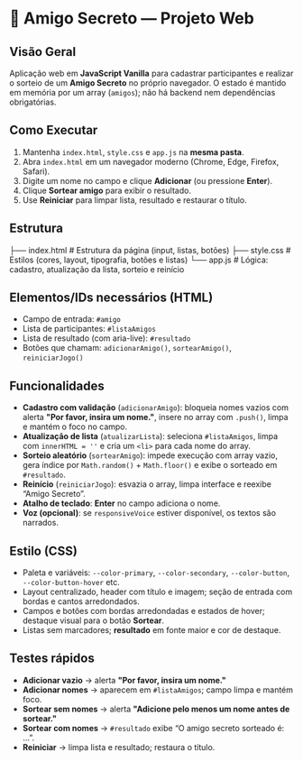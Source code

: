 # 🎁 Amigo Secreto — Projeto Web

## Visão Geral
Aplicação web em **JavaScript Vanilla** para cadastrar participantes e realizar o sorteio de um **Amigo Secreto** no próprio navegador. O estado é mantido em memória por um array (`amigos`); não há backend nem dependências obrigatórias.

## Como Executar
1. Mantenha `index.html`, `style.css` e `app.js` na **mesma pasta**.  
2. Abra `index.html` em um navegador moderno (Chrome, Edge, Firefox, Safari).  
3. Digite um nome no campo e clique **Adicionar** (ou pressione **Enter**).  
4. Clique **Sortear amigo** para exibir o resultado.  
5. Use **Reiniciar** para limpar lista, resultado e restaurar o título.

## Estrutura
├── index.html # Estrutura da página (input, listas, botões)
├── style.css # Estilos (cores, layout, tipografia, botões e listas)
└── app.js # Lógica: cadastro, atualização da lista, sorteio e reinício

## Elementos/IDs necessários (HTML)
- Campo de entrada: `#amigo`  
- Lista de participantes: `#listaAmigos`  
- Lista de resultado (com aria-live): `#resultado`  
- Botões que chamam: `adicionarAmigo()`, `sortearAmigo()`, `reiniciarJogo()`  

## Funcionalidades
- **Cadastro com validação** (`adicionarAmigo`): bloqueia nomes vazios com alerta **"Por favor, insira um nome."**, insere no array com `.push()`, limpa e mantém o foco no campo.  
- **Atualização de lista** (`atualizarLista`): seleciona `#listaAmigos`, limpa com `innerHTML = ''` e cria um `<li>` para cada nome do array.  
- **Sorteio aleatório** (`sortearAmigo`): impede execução com array vazio, gera índice por `Math.random()` + `Math.floor()` e exibe o sorteado em `#resultado`.  
- **Reinício** (`reiniciarJogo`): esvazia o array, limpa interface e reexibe “Amigo Secreto”.  
- **Atalho de teclado**: **Enter** no campo adiciona o nome.  
- **Voz (opcional)**: se `responsiveVoice` estiver disponível, os textos são narrados.

## Estilo (CSS)
- Paleta e variáveis: `--color-primary`, `--color-secondary`, `--color-button`, `--color-button-hover` etc.  
- Layout centralizado, header com título e imagem; seção de entrada com bordas e cantos arredondados.  
- Campos e botões com bordas arredondadas e estados de hover; destaque visual para o botão **Sortear**.  
- Listas sem marcadores; **resultado** em fonte maior e cor de destaque.

## Testes rápidos
- **Adicionar vazio** → alerta **"Por favor, insira um nome."**  
- **Adicionar nomes** → aparecem em `#listaAmigos`; campo limpa e mantém foco.  
- **Sortear sem nomes** → alerta **"Adicione pelo menos um nome antes de sortear."**  
- **Sortear com nomes** → `#resultado` exibe “O amigo secreto sorteado é: …”.  
- **Reiniciar** → limpa lista e resultado; restaura o título.

